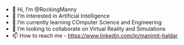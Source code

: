 - 👋 Hi, I’m @RockingManny
- 👀 I’m interested in Artificial Intelligence
- 🌱 I’m currently learning COmputer Science and Engineering
- 💞️ I’m looking to collaborate on Virtual Reality and Simulations
- 📫 How to reach me - https://www.linkedin.com/in/manimit-haldar

<!---
RockingManny/RockingManny is a ✨ special ✨ repository because its `README.md` (this file) appears on your GitHub profile.
You can click the Preview link to take a look at your changes.
--->
